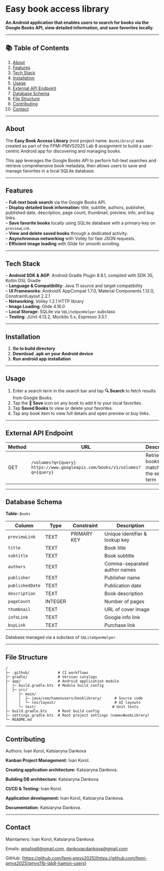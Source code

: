 # Easy book access library

**An Android application that enables users to search for books via the Google Books API, view detailed information, and save favorites locally.** 

---

## 📚 Table of Contents
1. [About](#about)  
2. [Features](#features)  
3. [Tech Stack](#tech-stack)  
4. [Installation](#installation)  
5. [Usage](#usage)  
6. [External API Endpoint](#external-api-endpoint)  
7. [Database Schema](#database-schema)  
8. [File Structure](#file-structure)  
9. [Contributing](#contributing)  
10. [Contact](#contact)

---

## About
The **Easy Book Access Library** (root project name: `BookLibrary`) was created as part of the FPMI-PMVS2025 Lab 8 assignment to build a user-centric Android app for discovering and managing books. 

This app leverages the Google Books API to perform full-text searches and retrieve comprehensive book metadata, then allows users to save and manage favorites in a local SQLite database. 

---

## Features
– **Full-text book search** via the Google Books API.   
– **Display detailed book information:** title, subtitle, authors, publisher, published date, description, page count, thumbnail, preview, info, and buy links.   
– **Save favorite books** locally using SQLite database with a primary-key on `previewLink`.   
– **View and delete saved books** through a dedicated activity.   
– **Asynchronous networking** with Volley for fast JSON requests.   
– **Efficient image loading** with Glide for smooth scrolling. 

---

## Tech Stack
– **Android SDK & AGP**: Android Gradle Plugin 8.8.1, compiled with SDK 35, Kotlin DSL Gradle   
– **Language & Compatibility**: Java 11 source and target compatibility   
– **UI Frameworks**: AndroidX AppCompat 1.7.0, Material Components 1.12.0, ConstraintLayout 2.2.1   
– **Networking**: Volley 1.2.1 HTTP library   
– **Image Loading**: Glide 4.16.0   
– **Local Storage**: SQLite via `SQLiteOpenHelper` subclass   
– **Testing**: JUnit 4.13.2, Mockito 5.x, Espresso 3.5.1 

---

## Installation
1. **Go to build directory**
2. **Download .apk on your Android device**
3. **Run android app installation**

---

## Usage

1. Enter a search term in the search bar and tap **🔍 Search** to fetch results from Google Books.
2. Tap the **💾 Save** icon on any book to add it to your local favorites.
3. Tap **Saved Books** to view or delete your favorites.
4. Tap any book item to view full details and open preview or buy links.

---

## External API Endpoint

| Method | URL                                                                             | Description                             |
| ------ | ------------------------------------------------------------------------------- | --------------------------------------- |
| GET    | `/volumes?q={query}`<br>`https://www.googleapis.com/books/v1/volumes?q={query}` | Retrieve books matching the search term |

---

## Database Schema

**Table:** `Books`

| Column          | Type    | Constraint  | Description                    |
| --------------- | ------- | ----------- | ------------------------------ |
| `previewLink`   | TEXT    | PRIMARY KEY | Unique identifier & lookup key |
| `title`         | TEXT    |             | Book title                     |
| `subtitle`      | TEXT    |             | Book subtitle                  |
| `authors`       | TEXT    |             | Comma-separated author names   |
| `publisher`     | TEXT    |             | Publisher name                 |
| `publishedDate` | TEXT    |             | Publication date               |
| `description`   | TEXT    |             | Book description               |
| `pageCount`     | INTEGER |             | Number of pages                |
| `thumbnail`     | TEXT    |             | URL of cover image             |
| `infoLink`      | TEXT    |             | Google info link               |
| `buyLink`       | TEXT    |             | Purchase link                  |

Database managed via a subclass of `SQLiteOpenHelper`.

---

## File Structure

```
/
├─ .github/             # CI workflows
├─ gradle/              # Version catalogs
├─ app/                 # Android application module
│  ├─ build.gradle.kts  # Module build config
│  ├─ src/
│     ├─ main/
│     │  ├─ java/com/hamonusers/booklibrary/      # Source code
│     │  └─ res/layout/                           # UI layouts
│     └─ test/                                   # Unit tests
├─ build.gradle.kts     # Root build config
├─ settings.gradle.kts  # Root project settings (name=BookLibrary) 
└─ README.md
```

---

## Contributing

Authors: Ivan Korol, Katsiaryna Dankova

**Kanban Project Management:** Ivan Korol.

**Creating application architecture:** Katsiaryna Dankova.

**Building DB architecture:** Katsiaryna Dankova.

**CI/CD & Testing:** Ivan Korol.

**Application development:** Ivan Korol, Katsiaryna Dankova.

**Documentation:** Katsiaryna Dankova.

---

## Contact

Maintainers: Ivan Korol, Katsiaryna Dankova

Emails: [qmafog6@gmail.com](mailto:qmafog6@gmail.com), [dankovacdankova@gmail.com](mailto:dankovacdankova@gmail.com) 

GitHub: [https://github.com/fpmi-pmvs2025](https://github.com/fpmi-pmvs2025/pmvs11b-lab8-hamon-users)

